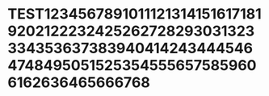# TEST1234567891011121314151617181920212223242526272829303132333435363738394041424344454647484950515253545556575859606162636465666768